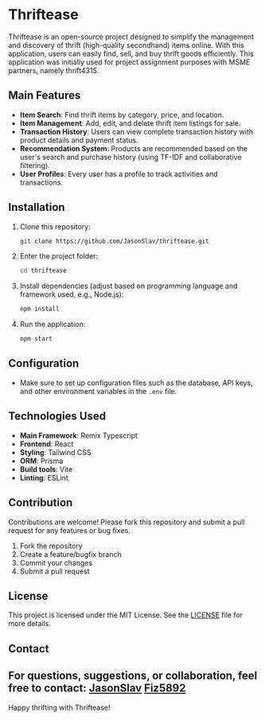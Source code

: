 # Thriftease

Thriftease is an open-source project designed to simplify the management and discovery of thrift (high-quality secondhand) items online. With this application, users can easily find, sell, and buy thrift goods efficiently. This application was initially used for project assignment purposes with MSME partners, namely thrift4315.

## Main Features

- **Item Search**: Find thrift items by category, price, and location.
- **Item Management**: Add, edit, and delete thrift item listings for sale.
- **Transaction History**: Users can view complete transaction history with product details and payment status.
- **Recommendation System**: Products are recommended based on the user's search and purchase history (using TF-IDF and collaborative filtering).
- **User Profiles**: Every user has a profile to track activities and transactions.

## Installation

1. Clone this repository:
   ```bash
   git clone https://github.com/JasonSlav/thriftease.git
   ```
2. Enter the project folder:
   ```bash
   cd thriftease
   ```
3. Install dependencies (adjust based on programming language and framework used, e.g., Node.js):
   ```bash
   npm install
   ```
4. Run the application:
   ```bash
   npm start
   ```

## Configuration

- Make sure to set up configuration files such as the database, API keys, and other environment variables in the `.env` file.

## Technologies Used

- **Main Framework**: Remix Typescript
- **Frontend**: React
- **Styling**: Tailwind CSS
- **ORM**: Prisma
- **Build tools**: Vite
- **Linting**: ESLint

## Contribution

Contributions are welcome! Please fork this repository and submit a pull request for any features or bug fixes.

1. Fork the repository
2. Create a feature/bugfix branch
3. Commit your changes
4. Submit a pull request

## License

This project is licensed under the MIT License. See the [LICENSE](LICENSE) file for more details.

## Contact

For questions, suggestions, or collaboration, feel free to contact:
[JasonSlav](https://github.com/JasonSlav)
[Fiz5892](https://github.com/Fiz5892)
---

Happy thrifting with Thriftease!
